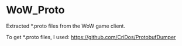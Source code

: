 # WoW_Proto
Extracted *.proto files from the WoW game client.

To get *.proto files, I used: https://github.com/CriDos/ProtobufDumper
